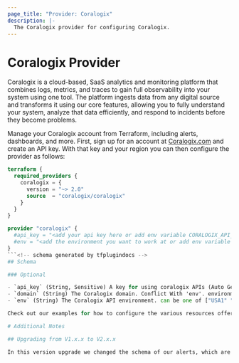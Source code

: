 ```yaml
---
page_title: "Provider: Coralogix"
description: |-
  The Coralogix provider for configuring Coralogix.
---
```


# Coralogix Provider

Coralogix is a cloud-based, SaaS analytics and monitoring platform that combines logs, metrics, and traces to gain full observability into your system using one tool. The platform ingests data from any digital source and transforms it using our core features, allowing you to fully understand your system, analyze that data efficiently, and respond to incidents before they become problems.

Manage your Coralogix account from Terraform, including alerts, dashboards, and more. First, sign up for an account at [Coralogix.com](https://coralogix.com/) and create an API key. With that key and your region you can then configure the provider as follows:

```terraform
terraform {
  required_providers {
    coralogix = {
      version = "~> 2.0"
      source  = "coralogix/coralogix"
    }
  }
}

provider "coralogix" {
  #api_key = "<add your api key here or add env variable CORALOGIX_API_KEY>"
  #env = "<add the environment you want to work at or add env variable CORALOGIX_ENV>"
}
```<!-- schema generated by tfplugindocs -->
## Schema

### Optional

- `api_key` (String, Sensitive) A key for using coralogix APIs (Auto Generated), appropriate for the defined environment. environment variable 'CORALOGIX_API_KEY' can be defined instead.
- `domain` (String) The Coralogix domain. Conflict With 'env'. environment variable 'CORALOGIX_DOMAIN' can be defined instead.
- `env` (String) The Coralogix API environment. can be one of ["USA1" "APAC1" "US2" "AP1" "APAC2" "AP3" "EUROPE1" "EU1" "EU2" "US1" "AP2" "APAC3" "EUROPE2" "USA2"]. environment variable 'CORALOGIX_ENV' can be defined instead.# Getting Started

Check out our examples for how to configure the various resources offered by the provider. If you already have Coralogix set up and want to import any existing resources, check out our migration script: [https://github.com/coralogix/coralogix-management-sdk/tree/master/tools/terraform-importer]().

# Additional Notes

## Upgrading from V1.x.x to V2.x.x 

In this version upgrade we changed the schema of our alerts, which are now incompatible to previous versions. You can ease the transition process by using the importer tool mentioned above so your state is safely upgraded. Note that for existing Coralogix users an additional process is required for upgrading your account. Please reach out to customer support to receive more guidance. 

